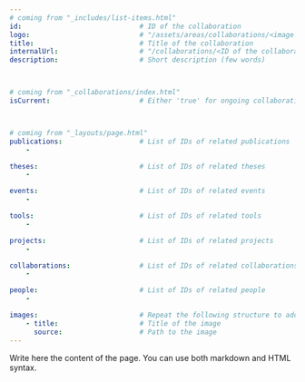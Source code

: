 ```yaml
---
# coming from "_includes/list-items.html"
id:                             # ID of the collaboration
logo:                           # "/assets/areas/collaborations/<image name>"
title:                          # Title of the collaboration
internalUrl:                    # "/collaborations/<ID of the collaboration>"
description:                    # Short description (few words)



# coming from "_collaborations/index.html"
isCurrent:                      # Either 'true' for ongoing collaborations or 'false' for terminated collaborations



# coming from "_layouts/page.html"
publications:                   # List of IDs of related publications
    - 

theses:                         # List of IDs of related theses
    - 

events:                         # List of IDs of related events
    - 

tools:                          # List of IDs of related tools
    - 

projects:                       # List of IDs of related projects
    - 

collaborations:                 # List of IDs of related collaborations
    - 

people:                         # List of IDs of related people
    - 

images:                         # Repeat the following structure to add more images
    - title:                    # Title of the image
      source:                   # Path to the image
---
```


Write here the content of the page. You can use both markdown and HTML syntax.